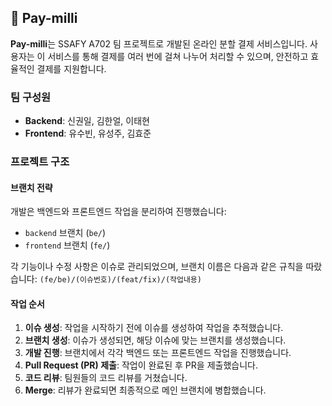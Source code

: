 
## 📌 Pay-milli
**Pay-milli**는 SSAFY A702 팀 프로젝트로 개발된 온라인 분할 결제 서비스입니다. 사용자는 이 서비스를 통해 결제를 여러 번에 걸쳐 나누어 처리할 수 있으며, 안전하고 효율적인 결제를 지원합니다.

### 팀 구성원
- **Backend**: 신권일, 김한얼, 이태현
- **Frontend**: 유수빈, 유성주, 김효준

### 프로젝트 구조
#### 브랜치 전략
개발은 백엔드와 프론트엔드 작업을 분리하여 진행했습니다:
- `backend` 브랜치 (`be/`)
- `frontend` 브랜치 (`fe/`)

각 기능이나 수정 사항은 이슈로 관리되었으며, 브랜치 이름은 다음과 같은 규칙을 따랐습니다: `(fe/be)/(이슈번호)/(feat/fix)/(작업내용)`

#### 작업 순서
1. **이슈 생성**: 작업을 시작하기 전에 이슈를 생성하여 작업을 추적했습니다.
2. **브랜치 생성**: 이슈가 생성되면, 해당 이슈에 맞는 브랜치를 생성했습니다.
3. **개발 진행**: 브랜치에서 각각 백엔드 또는 프론트엔드 작업을 진행했습니다.
4. **Pull Request (PR) 제출**: 작업이 완료된 후 PR을 제출했습니다.
5. **코드 리뷰**: 팀원들의 코드 리뷰를 거쳤습니다.
6. **Merge**: 리뷰가 완료되면 최종적으로 메인 브랜치에 병합했습니다.


